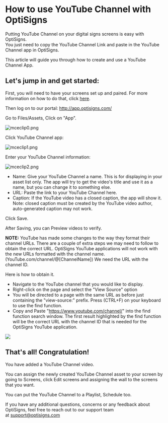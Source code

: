 # How to use YouTube Channel with OptiSigns 

Putting YouTube Channel on your digital signs screens is easy with OptiSigns.  
You just need to copy the YouTube Channel Link and paste in the YouTube Channel app in OptiSigns.

This article will guide you through how to create and use a YouTube Channel App.

## **Let's jump in and get started:**

First, you will need to have your screens set up and paired. For more information on how to do that, click [here](https://www.optisigns.com/blog/how-to-set-up-digital-signs-with-optisigns-and-amazon-fire-tv).

Then log on to our portal: <http://app.optisigns.com/>

Go to Files/Assets, Click on "App".

![mceclip0.png](https://support.optisigns.com/hc/article_attachments/360102767333)

Click YouTube Channel app:

![mceclip1.png](https://support.optisigns.com/hc/article_attachments/1500001754981)

Enter your YouTube Channel information:

![mceclip2.png](https://support.optisigns.com/hc/article_attachments/360102767413)

* Name: Give your YouTube Channel a name. This is for displaying in your asset list only. The app will try to get the video's title and use it as a name, but you can change it to something else.
* URL: Paste the link to your YouTube Channel here.
* Caption: If the YouTube video has a closed caption, the app will show it. Note: closed caption must be created by the YouTube video author, auto-generated caption may not work.

Click Save.

After Saving, you can Preview videos to verify.

**NOTE:** YouTube has made some changes to the way they format their channel URLs. There are a couple of extra steps we may need to follow to obtain the correct URL. OptiSigns YouTube applications will not work with the new URLs formatted with the channel name. (YouTube.com/channel/@[ChannelName]) We need the URL with the channel ID.

Here is how to obtain it.

* Navigate to the YouTube channel that you would like to display.
* Right-click on the page and select the "View Source" option
* You will be directed to a page with the same URL as before just containing the "view-source:" prefix. Press (CTRL+F) on your keyboard to use the find function.
* Copy and Paste "<https://www.youtube.com/channel/>" into the find function search window. The first result highlighted by the find function will be the correct URL with the channel ID that is needed for the OptiSigns YouTube application.

![](https://support.optisigns.com/hc/article_attachments/22433440153747)

## **That's all! Congratulation!**

You have added a YouTube Channel video.

You can assign the newly created YouTube Channel asset to your screen by going to Screens, click Edit screens and assigning the wall to the screens that you want.

You can put the YouTube Channel to a Playlist, Schedule too.

If you have any additional questions, concerns or any feedback about OptiSigns, feel free to reach out to our support team at [support@optisigns.com](mailto:support@optisigns.com)